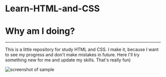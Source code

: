 # Learn-HTML-and-CSS
Why am I doing?
==================
***
This is a little repository for study HTML and CSS. I make it, because
I want to see my progress and don't make mistakes in future. Here I'll try
something new for me and update my skills. That's really fun)

![screenshot of sample](https://cdn0.tnwcdn.com/wp-content/blogs.dir/1/files/2018/05/Wyvern-programming-languages-in-one.jpg)
